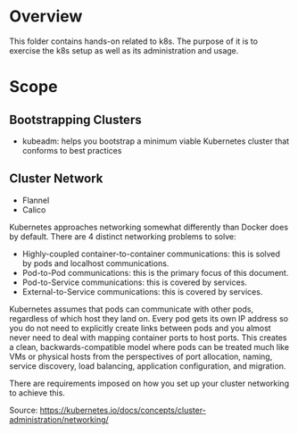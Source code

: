 # Overview

This folder contains hands-on related to k8s. The purpose of it is to exercise the k8s setup as well as its administration and usage.

# Scope

## Bootstrapping Clusters

* kubeadm: helps you bootstrap a minimum viable Kubernetes cluster that conforms to best practices

## Cluster Network

* Flannel
* Calico

Kubernetes approaches networking somewhat differently than Docker does by default. There are 4 distinct networking problems to solve:

* Highly-coupled container-to-container communications: this is solved by pods and localhost communications.
* Pod-to-Pod communications: this is the primary focus of this document.
* Pod-to-Service communications: this is covered by services.
* External-to-Service communications: this is covered by services.

Kubernetes assumes that pods can communicate with other pods, regardless of which host they land on. Every pod gets its own IP 
address so you do not need to explicitly create links between pods and you almost never need to deal with mapping container ports 
to host ports. This creates a clean, backwards-compatible model where pods can be treated much like VMs or physical hosts from the perspectives of port allocation, naming, service discovery, load balancing, application configuration, and migration.

There are requirements imposed on how you set up your cluster networking to achieve this.

Source: https://kubernetes.io/docs/concepts/cluster-administration/networking/


